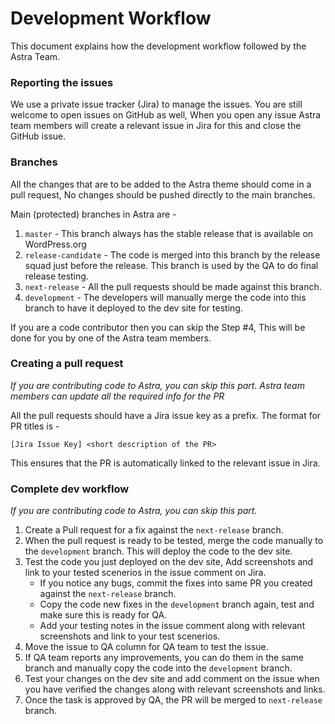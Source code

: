 # Development Workflow

This document explains how the development workflow followed by the Astra Team.

### Reporting the issues

We use a private issue tracker (Jira) to manage the issues. You are still welcome to open issues on GitHub as well, When you open any issue Astra team members will create a relevant issue in Jira for this and close the GitHub issue.

### Branches

All the changes that are to be added to the Astra theme should come in a pull request, No changes should be pushed directly to the main branches.

Main (protected) branches in Astra are -
1. `master` - This branch always has the stable release that is available on WordPress.org
2. `release-candidate` - The code is merged into this branch by the release squad just before the release. This branch is used by the QA to do final release testing.
3. `next-release` - All the pull requests should be made against this branch.
4. `development` - The developers will manually merge the code into this branch to have it deployed to the dev site for testing.

If you are a code contributor then you can skip the Step #4, This will be done for you by one of the Astra team members.

### Creating a pull request

_If you are contributing code to Astra, you can skip this part. Astra team members can update all the required info for the PR_

All the pull requests should have a Jira issue key as a prefix. The format for PR titles is -

```
[Jira Issue Key] <short description of the PR>
```

This ensures that the PR is automatically linked to the relevant issue in Jira.

### Complete dev workflow

_If you are contributing code to Astra, you can skip this part._

1. Create a Pull request for a fix against the `next-release` branch.
2. When the pull request is ready to be tested, merge the code manually to the `development` branch. This will deploy the code to the dev site.
3. Test the code you just deployed on the dev site, Add screenshots and link to your tested scenerios in the issue comment on Jira.
     - If you notice any bugs, commit the fixes into same PR you created against the `next-release` branch.
     - Copy the code new fixes in the `development` branch again, test and make sure this is ready for QA.
     - Add your testing notes in the issue comment along with relevant screenshots and link to your test scenerios.
4. Move the issue to QA column for QA team to test the issue.
5. If QA team reports any improvements, you can do them in the same branch and manually copy the code into the `development` branch.
6. Test your changes on the dev site and add comment on the issue when you have verified the changes along with relevant screenshots and links.
7. Once the task is approved by QA, the PR will be merged to `next-release` branch.
